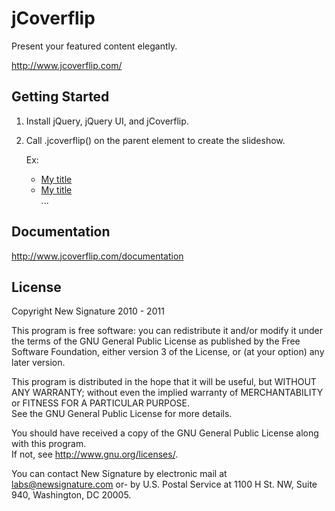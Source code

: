 # jCoverflip

Present your featured content elegantly. 

http://www.jcoverflip.com/

## Getting Started

1) Install jQuery, jQuery UI, and jCoverflip.
2) Call .jcoverflip() on the parent element to create the slideshow.

    Ex:
    <ul id="flip">
      <li><a href="..."><img ...><span class="title">My title</span></a></li>
      <li><a href="..."><img ...><span class="title">My title</span></a></li>
      ...
    </ul>
    <script>
      $(function(){
        $('#flip').jcoverclip();
      });
    </script>

## Documentation

http://www.jcoverflip.com/documentation


## License

Copyright New Signature 2010 - 2011

This program is free software: you can redistribute it and/or modify it under the terms of the 
GNU General Public License as published by the Free Software Foundation, either version 3 of the 
License, or (at your option) any later version.

This program is distributed in the hope that it will be useful, but WITHOUT ANY WARRANTY; 
without even the implied warranty of MERCHANTABILITY or FITNESS FOR A PARTICULAR PURPOSE.  
See the GNU General Public License for more details.

You should have received a copy of the GNU General Public License along with this program.  
If not, see <http://www.gnu.org/licenses/>.

You can contact New Signature by electronic mail at labs@newsignature.com 
or- by U.S. Postal Service at 1100 H St. NW, Suite 940, Washington, DC 20005.
